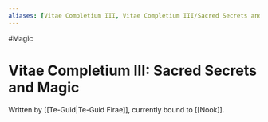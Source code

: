 ```yaml
---
aliases: [Vitae Completium III, Vitae Completium III/Sacred Secrets and Magic]
---
```

#Magic
# Vitae Completium III: Sacred Secrets and Magic

Written by [[Te-Guid|Te-Guid Firae]], currently bound to [[Nook]].